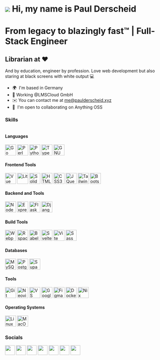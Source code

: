 ![](https://user-images.githubusercontent.com/18350557/176309783-0785949b-9127-417c-8b55-ab5a4333674e.gif) Hi, my name is Paul Derscheid
======================================================================================================================================

# From legacy to blazingly fast™ | Full-Stack Engineer 

## Librarian at ♥️

And by education, engineer by profession. Love web development but also staring at black screens with white output 💻

* 🌍  I'm based in Germany
* 👷  Working @LMSCloud GmbH
* ✉️  You can contact me at [me@paulderscheid.xyz](mailto:me@paulderscheid.xyz)
* 🤝  I'm open to collaborating on Anything OSS

### Skills


<p align="left" style="display: flex; flex-wrap: wrap; gap: 10px;">

  #### Languages
  <a href="https://go.dev/doc/" target="_blank" rel="noreferrer"><img src="https://cdn.jsdelivr.net/gh/devicons/devicon/icons/go/go-original.svg" width="36" height="36" alt="Go" /></a>
  <a href="https://www.perl.org/" target="_blank" rel="noreferrer"><img src="https://cdn.jsdelivr.net/gh/devicons/devicon/icons/perl/perl-original.svg" width="36" height="36" alt="Perl" /></a>
  <a href="https://www.python.org/" target="_blank" rel="noreferrer"><img src="https://cdn.jsdelivr.net/gh/devicons/devicon/icons/python/python-original.svg" width="36" height="36" alt="Python" /></a>
  <a href="https://www.typescriptlang.org/" target="_blank" rel="noreferrer"><img src="https://cdn.jsdelivr.net/gh/devicons/devicon/icons/typescript/typescript-original.svg" width="36" height="36" alt="TypeScript" /></a>
  <a href="https://www.gnu.org/software/bash/" target="_blank" rel="noreferrer"><img src="https://cdn.jsdelivr.net/gh/devicons/devicon/icons/bash/bash-original.svg" width="36" height="36" alt="GNU Bash" /></a>

  #### Frontend Tools
  <a href="https://vuejs.org/" target="_blank" rel="noreferrer"><img src="https://cdn.jsdelivr.net/gh/devicons/devicon/icons/vuejs/vuejs-original.svg" width="36" height="36" alt="Vue" /></a>
  <a href="https://lit.dev/" target="_blank" rel="noreferrer"><img src="https://lit.dev/images/logo.svg#full" width="36" height="36" alt="Lit" /></a>
  <a href="https://solidjs.com/" target="_blank" rel="noreferrer"><img src="https://cdn.jsdelivr.net/gh/devicons/devicon@latest/icons/solidjs/solidjs-original.svg" width="36" height="36" alt="Solid JS" /></a>
  <a href="https://developer.mozilla.org/en-US/docs/Glossary/HTML5" target="_blank" rel="noreferrer"><img src="https://cdn.jsdelivr.net/gh/devicons/devicon/icons/html5/html5-original.svg" width="36" height="36" alt="HTML5" /></a>
  <a href="https://www.w3.org/TR/CSS/#css" target="_blank" rel="noreferrer"><img src="https://cdn.jsdelivr.net/gh/devicons/devicon/icons/css3/css3-original.svg" width="36" height="36" alt="CSS3" /></a>
  <a href="https://jquery.com/" target="_blank" rel="noreferrer"><img src="https://cdn.jsdelivr.net/gh/devicons/devicon/icons/jquery/jquery-original.svg" width="36" height="36" alt="JQuery" /></a>
  <a href="https://tailwindcss.com/" target="_blank" rel="noreferrer"><img src="https://cdn.jsdelivr.net/gh/devicons/devicon@latest/icons/tailwindcss/tailwindcss-original.svg" width="36" height="36" alt="TailwindCSS" /></a>
  <a href="https://getbootstrap.com/" target="_blank" rel="noreferrer"><img src="https://cdn.jsdelivr.net/gh/devicons/devicon/icons/bootstrap/bootstrap-original.svg" width="36" height="36" alt="Bootstrap" /></a>

  #### Backend and Tools
  <a href="https://nodejs.org/en/" target="_blank" rel="noreferrer"><img src="https://cdn.jsdelivr.net/gh/devicons/devicon/icons/nodejs/nodejs-original.svg" width="36" height="36" alt="NodeJS" /></a>
  <a href="https://expressjs.com/" target="_blank" rel="noreferrer"><img src="https://cdn.jsdelivr.net/gh/devicons/devicon/icons/express/express-original.svg" width="36" height="36" alt="Express" /></a>
  <a href="https://flask.palletsprojects.com/en/2.0.x/" target="_blank" rel="noreferrer"><img src="https://cdn.jsdelivr.net/gh/devicons/devicon/icons/flask/flask-original.svg" width="36" height="36" alt="Flask" /></a>
  <a href="https://www.djangoproject.com/" target="_blank" rel="noreferrer"><img src="https://cdn.jsdelivr.net/gh/devicons/devicon@latest/icons/django/django-plain.svg" width="36" height="36" alt="Django" /></a>

  #### Build Tools
  <a href="https://webpack.js.org/" target="_blank" rel="noreferrer"><img src="https://cdn.jsdelivr.net/gh/devicons/devicon/icons/webpack/webpack-original.svg" width="36" height="36" alt="Webpack" /></a>
  <a href="https://rspack.dev/" target="_blank" rel="noreferrer"><img src="https://assets.rspack.dev/rspack/rspack-logo.svg" width="36" height="36" alt="Rspack" /></a>
  <a href="https://babeljs.io/" target="_blank" rel="noreferrer"><img src="https://cdn.jsdelivr.net/gh/devicons/devicon/icons/babel/babel-original.svg" width="36" height="36" alt="Babel" /></a>
  <a href="https://svelte.dev/" target="_blank" rel="noreferrer"><img src="https://cdn.jsdelivr.net/gh/devicons/devicon/icons/svelte/svelte-original.svg" width="36" height="36" alt="Svelte" /></a>
  <a href="https://vitejs.dev/" target="_blank" rel="noreferrer"><img src="https://cdn.jsdelivr.net/gh/devicons/devicon@latest/icons/vitejs/vitejs-original.svg" width="36" height="36" alt="Vite" /></a>
  <a href="https://sass-lang.com/" target="_blank" rel="noreferrer"><img src="https://cdn.jsdelivr.net/gh/devicons/devicon/icons/sass/sass-original.svg" width="36" height="36" alt="Sass" /></a>

  #### Databases
  <a href="https://www.mysql.com/" target="_blank" rel="noreferrer"><img src="https://cdn.jsdelivr.net/gh/devicons/devicon/icons/mysql/mysql-original.svg" width="36" height="36" alt="MySQL" /></a>
  <a href="https://www.postgresql.org/" target="_blank" rel="noreferrer"><img src="https://cdn.jsdelivr.net/gh/devicons/devicon/icons/postgresql/postgresql-original.svg" width="36" height="36" alt="PostgreSQL" /></a>
  <a href="https://supabase.io/" target="_blank" rel="noreferrer"><img src="https://cdn.jsdelivr.net/gh/devicons/devicon/icons/supabase/supabase-original.svg" width="36" height="36" alt="Supabase" /></a>

  #### Tools
  <a href="https://git-scm.com/" target="_blank" rel="noreferrer"><img src="https://cdn.jsdelivr.net/gh/devicons/devicon/icons/git/git-original.svg" width="36" height="36" alt="Git" /></a>
  <a href="https://neovim.io/" target="_blank" rel="noreferrer"><img src="https://cdn.jsdelivr.net/gh/devicons/devicon/icons/vim/vim-original.svg" width="36" height="36" alt="Neovim" /></a>
  <a href="https://code.visualstudio.com/" target="_blank" rel="noreferrer"><img src="https://cdn.jsdelivr.net/gh/devicons/devicon/icons/vscode/vscode-original.svg" width="36" height="36" alt="VS Code" /></a>
  <a href="https://cloud.google.com/" target="_blank" rel="noreferrer"><img src="https://cdn.jsdelivr.net/gh/devicons/devicon/icons/googlecloud/googlecloud-original.svg" width="36" height="36" alt="Google Cloud" /></a>
  <a href="https://www.figma.com/" target="_blank" rel="noreferrer"><img src="https://cdn.jsdelivr.net/gh/devicons/devicon/icons/figma/figma-original.svg" width="36" height="36" alt="Figma" /></a>
  <a href="https://www.docker.com/" target="_blank" rel="noreferrer"><img src="https://cdn.jsdelivr.net/gh/devicons/devicon/icons/docker/docker-original.svg" width="36" height="36" alt="Docker" /></a>
  <a href="https://nixos.org/" target="_blank" rel="noreferrer"><img src="https://cdn.jsdelivr.net/gh/devicons/devicon@latest/icons/nixos/nixos-original.svg" width="36" height="36" alt="Nix" /></a>

  #### Operating Systems
  <a href="https://www.linux.org" target="_blank" rel="noreferrer"><img src="https://cdn.jsdelivr.net/gh/devicons/devicon/icons/linux/linux-original.svg" width="36" height="36" alt="Linux" /></a>
  <a href="https://apple.com" target="_blank" rel="noreferrer"><img src="https://cdn.jsdelivr.net/gh/devicons/devicon/icons/apple/apple-original.svg" width="36" height="36" alt="MacOS" /></a>

</p>

### Socials

<p align="left"> <a href="https://www.dev.to/pders01" target="_blank" rel="noreferrer"><img src="https://raw.githubusercontent.com/danielcranney/readme-generator/main/public/icons/socials/devdotto.svg" width="32" height="32" /></a> <a href="https://www.github.com/pders01" target="_blank" rel="noreferrer"><img src="https://raw.githubusercontent.com/danielcranney/readme-generator/main/public/icons/socials/github.svg" width="32" height="32" /></a> <a href="https://lybrari.hashnode.dev" target="_blank" rel="noreferrer"><img src="https://raw.githubusercontent.com/danielcranney/readme-generator/main/public/icons/socials/hashnode.svg" width="32" height="32" /></a> <a href="https://www.linkedin.com/in/paulderscheid-1726504/" target="_blank" rel="noreferrer"><img src="https://raw.githubusercontent.com/danielcranney/readme-generator/main/public/icons/socials/linkedin.svg" width="32" height="32" /></a> <a href="https://www.polywork.com/jpahd" target="_blank" rel="noreferrer"><img src="https://raw.githubusercontent.com/danielcranney/readme-generator/main/public/icons/socials/polywork.svg" width="32" height="32" /></a> <a href="http://www.medium.com/@paulderscheid" target="_blank" rel="noreferrer"><img src="https://raw.githubusercontent.com/danielcranney/readme-generator/main/public/icons/socials/medium.svg" width="32" height="32" /></a> <a href="https://www.twitter.com/paulderscheid2" target="_blank" rel="noreferrer"><img src="https://raw.githubusercontent.com/danielcranney/readme-generator/main/public/icons/socials/twitter.svg" width="32" height="32" /></a></p>
